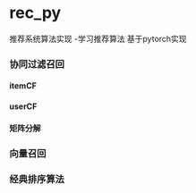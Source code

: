 # rec_py
推荐系统算法实现 -学习推荐算法 基于pytorch实现
### 协同过滤召回
#### itemCF
#### userCF
#### 矩阵分解
### 向量召回
### 经典排序算法
